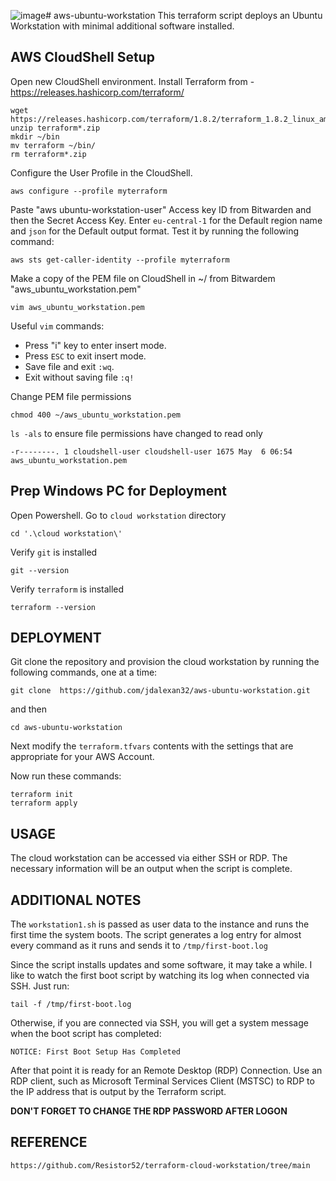 ![image](https://github.com/jdalexan32/aws-ubuntu-workstation/assets/15988353/1b308054-dad2-4c06-9eea-67660fa1b1b2)# aws-ubuntu-workstation
This terraform script deploys an Ubuntu Workstation with minimal additional software
installed.

## AWS CloudShell Setup
Open new CloudShell environment.
Install Terraform from - https://releases.hashicorp.com/terraform/

```
wget https://releases.hashicorp.com/terraform/1.8.2/terraform_1.8.2_linux_amd64.zip
unzip terraform*.zip
mkdir ~/bin
mv terraform ~/bin/
rm terraform*.zip
```

Configure the User Profile in the CloudShell.

```
aws configure --profile myterraform
```
Paste "aws ubuntu-workstation-user" Access key ID from Bitwarden and then the Secret Access Key.
Enter ```eu-central-1``` for the Default region name and ```json``` for the Default output format.
Test it by running the following command:
```
aws sts get-caller-identity --profile myterraform
```

Make a copy of the PEM file on CloudShell in ~/ from Bitwardem "aws_ubuntu_workstation.pem"

```
vim aws_ubuntu_workstation.pem
```

Useful ```vim``` commands:
- Press "i" key to enter insert mode.
- Press ```ESC``` to exit insert mode.
- Save file and exit ```:wq```.
- Exit without saving file ```:q!```

Change PEM file permissions

```
chmod 400 ~/aws_ubuntu_workstation.pem
```

```ls -als``` to ensure file permissions have changed to read only

```
-r--------. 1 cloudshell-user cloudshell-user 1675 May  6 06:54 aws_ubuntu_workstation.pem
```

## Prep Windows PC for Deployment
Open Powershell. Go to ```cloud workstation``` directory

```
cd '.\cloud workstation\'
```

Verify ```git``` is installed

```
git --version
```

Verify ```terraform``` is installed

```
terraform --version
```

## DEPLOYMENT
Git clone the repository and provision the cloud workstation by running the following
commands, one at a time:

```
git clone  https://github.com/jdalexan32/aws-ubuntu-workstation.git
```
and then

```
cd aws-ubuntu-workstation
```

Next modify the `terraform.tfvars` contents with the settings that are appropriate
for your AWS Account.

Now run these commands:

```
terraform init
terraform apply
```

## USAGE
The cloud workstation can be accessed via either SSH or RDP. The necessary information
will be an output when the script is complete.


## ADDITIONAL NOTES
The `workstation1.sh` is passed as user data to the instance and runs the first time
the system boots. The script generates a log entry for almost every command as it runs
and sends it to `/tmp/first-boot.log`

Since the script installs updates and some software, it may take a while. I like to watch
the first boot script by watching its log when connected via SSH. Just run:

```
tail -f /tmp/first-boot.log
```

Otherwise, if you are connected via SSH, you will get a system message when the boot
script has completed:

```
NOTICE: First Boot Setup Has Completed
```

After that point it is ready for an Remote Desktop (RDP) Connection. Use an RDP client,
such as Microsoft Terminal Services Client (MSTSC) to RDP to the IP address that is output
by the Terraform script.

**DON'T FORGET TO CHANGE THE RDP PASSWORD AFTER LOGON**


## REFERENCE
```
https://github.com/Resistor52/terraform-cloud-workstation/tree/main
```

